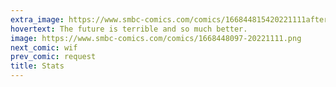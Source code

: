```yaml
---
extra_image: https://www.smbc-comics.com/comics/166844815420221111after.png
hovertext: The future is terrible and so much better.
image: https://www.smbc-comics.com/comics/1668448097-20221111.png
next_comic: wif
prev_comic: request
title: Stats
---
```


